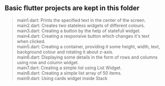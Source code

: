 ## Basic flutter projects are kept in this folder

> main1.dart: Prints the specified text in the center of the screen.<br>
> main2.dart: Creates two stateless widgets of different colours.<br>
> main3.dart: Creating a button by the help of statefull widget.<br>
> main4.dart: Creating a responsive button which changes it's text when clicked.<br>
> main5.dart: Creating a container, providing it some height, width, text, background colour and rotating it about z-axis.<br>
> main6.dart: Displaying some details in the form of rows and columns using row and column widget.<br>
> main7.dart: Creating a simple list using List Widget.<br>
> main8.dart: Creating a simple list array of 50 items.<br>
> main9.dart: Using cards widget inside Stack<br>
